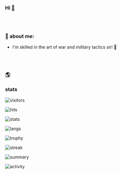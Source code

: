 ### Hi [👋](https://github.com/f1f47a23/f1f47a23/blob/main/hi.md)

<br><br>
### 🤵 about me:
  - I'm skilled in the art of war and military tactics sir! 👑

<br><br>

### [🌎](https://f1f47a23.github.io/)



### stats

![visitors](https://komarev.com/ghpvc/?username=f1f47a23&color=blueviolet&label=ǝɹǝɥ-ƃuᴉop-∩-ɹ-llǝɥ-┴-ʇɐɥʍ-ʎǝɥ)

![hits](https://hits.seeyoufarm.com/api/count/incr/badge.svg?url=https%3A%2F%2Fgithub.com%2Ff1f47a231212%2Fhit-counter)

![stats](https://github-readme-stats.vercel.app/api?username=f1f47a23&theme=blue-green)

![langs](https://github-readme-stats.vercel.app/api/top-langs/?username=f1f47a23&theme=blue-green)

![trophy](https://github-profile-trophy.vercel.app/api/?username=f1f47a23)

![streak](https://github-readme-streak-stats.herokuapp.com/?user=f1f47a23)

![summary](https://github-profile-summary-cards.vercel.app/api/cards/profile-details?username=f1f47a23&theme=vue)



![activity](https://activity-graph.herokuapp.com/graph?username=f1f47a23&theme=minimal)




